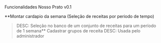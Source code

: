 Funcionalidades Nosso Prato v0.1

**Montar cardapio da semana (Seleção de receitas por periodo de tempo)
> DESC: Seleção no banco de um conjunto de receitas para um período de 1 semana** Cadastrar grupos de receita
> DESC: Usada pelo administrador
